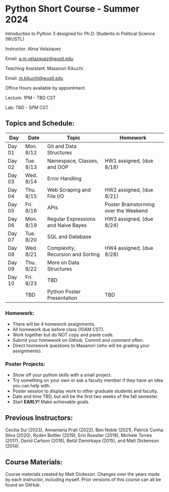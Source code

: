 # Python Short Course - Summer 2024

Introduction to Python 3 designed for Ph.D. Students in Political Science (WUSTL)


Instructor: Alma Velazquez

Email: a.m.velazquez@wustl.edu

Teaching Assistant: Masanori Kikuchi

Email: m.kikuchi@wustl.edu

Office Hours available by appointment. 

Lecture: 1PM - TBD CST

Lab: TBD - 5PM CST

## Topics and Schedule:

| Day     | Date      | Topic                                 | Homework			                    |
|-------- |-----------|---------------------------------------|-----------------------------------------|
| Day 01  | Mon. 8/12 | Git and Data Structures               | 	  
| Day 02  | Tue. 8/13 | Namespace, Classes, and OOP           | HW1 assigned, (due 8/18) 
| Day 03  | Wed. 8/14 | Error Handling                        | 
| Day 04  | Thu. 8/15 | Web Scraping and File I/O             | HW2 assigned, (due 8/21) 
| Day 05  | Fri. 8/16 | APIs                                  | Poster Brainstorming over the Weekend
| Day 06  | Mon. 8/19 | Regular Expressions and Naive Bayes   | HW3 assigned, (due 8/24) 
| Day 07  | Tue. 8/20 | SQL and Database	                    | 
| Day 08  | Wed. 8/21 | Complexity, Recursion and Sorting     | HW4 assigned, (due 8/28) 
| Day 09  | Thu. 8/22 | More on Data Structures               | 
| Day 10  | Fri. 8/23 | TBD                                   | 
|         | TBD       | Python Poster Presentation            | TBD

### Homework: 
- There will be 4 homework assignments.
- All homework due before class (10AM CST).
- Work together but do NOT copy and paste code.
- Submit your homework on Github. Commit and comment often. 
- Direct homework questions to Masanori (who will be grading your assignments). 

### Poster Projects: 
- Show off your python skills with a small project. 
- Try something on your own or ask a faculty member if they have an idea you can help with. 
- Poster session to display work to other graduate students and faculty. 
- Date and time TBD, but will be the first two weeks of the fall semester. 
- Start **EARLY!** Make achievable goals. 


## Previous Instructors:
Cecilia Sui (2023), Annamaria Prati (2022), Ben Noble (2021), Patrick Cunha Silva (2020), Ryden Buttler (2019), Erin Rossiter (2018),  Michele Torres (2017), David Carlson (2016), Betül Demirkaya (2015), and Matt Dickenson (2014)

## Course Materials:
Course materials created by Matt Dickeson. Changes over the years made by each instructor, including myself. Prior versions of this course can all be found on GitHub.

